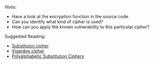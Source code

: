 Hints:

* Have a look at the encryption function in the source code.
* Can you identify what kind of cipher is used?
* How can you apply the known vulnerability to this particular cipher?

Suggested Reading:

* [Substituion cipher](https://en.wikipedia.org/wiki/Substitution_cipher)
* [Vigenère cipher](https://en.wikipedia.org/wiki/Vigen%C3%A8re_cipher)
* [Polyalphabetic Substitution Ciphers](http://crypto.interactive-maths.com/polyalphabetic-substitution-ciphers.html)
